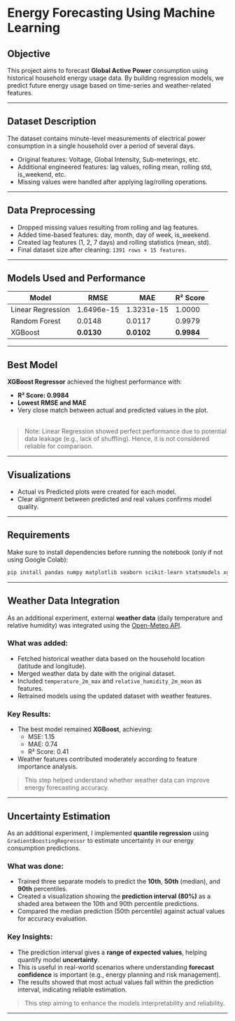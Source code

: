 # Energy Forecasting Using Machine Learning

## Objective
This project aims to forecast **Global Active Power** consumption using historical household energy usage data. By building regression models, we predict future energy usage based on time-series and weather-related features.

---

## Dataset Description
The dataset contains minute-level measurements of electrical power consumption in a single household over a period of several days.

- Original features: Voltage, Global Intensity, Sub-meterings, etc.
- Additional engineered features: lag values, rolling mean, rolling std, is_weekend, etc.
- Missing values were handled after applying lag/rolling operations.

---

## Data Preprocessing
- Dropped missing values resulting from rolling and lag features.
- Added time-based features: day, month, day of week, is_weekend.
- Created lag features (1, 2, 7 days) and rolling statistics (mean, std).
- Final dataset size after cleaning: `1391 rows × 15 features`.

---

## Models Used and Performance

| Model             | RMSE       | MAE        | R² Score |
|------------------|------------|------------|----------|
| Linear Regression| 1.6496e-15 | 1.3231e-15 | 1.0000   |
| Random Forest     | 0.0148     | 0.0117     | 0.9979   |
| XGBoost           | **0.0130** | **0.0102** | **0.9984** |

---

## Best Model
**XGBoost Regressor** achieved the highest performance with:

- **R² Score: 0.9984**
- **Lowest RMSE and MAE**
- Very close match between actual and predicted values in the plot.
<br><br>

> Note: Linear Regression showed perfect performance due to potential data leakage (e.g., lack of shuffling). Hence, it is not considered reliable for comparison.

---

## Visualizations
- Actual vs Predicted plots were created for each model.
- Clear alignment between predicted and real values confirms model quality.

---

## Requirements
Make sure to install dependencies before running the notebook (only if not using Google Colab):

```bash
pip install pandas numpy matplotlib seaborn scikit-learn statsmodels xgboost gdown
```

---

## Weather Data Integration

As an additional experiment, external **weather data** (daily temperature and relative humidity) was integrated using the [Open-Meteo API](https://open-meteo.com/).

### What was added:
- Fetched historical weather data based on the household location (latitude and longitude).
- Merged weather data by date with the original dataset.
- Included `temperature_2m_max` and `relative_humidity_2m_mean` as features.
- Retrained models using the updated dataset with weather features.

### Key Results:
- The best model remained **XGBoost**, achieving:
  - MSE: 1.15
  - MAE: 0.74
  - R² Score: 0.41
- Weather features contributed moderately according to feature importance analysis.

> This step helped understand whether weather data can improve energy forecasting accuracy.

---

## Uncertainty Estimation

As an additional experiment, I implemented **quantile regression** using `GradientBoostingRegressor` to estimate uncertainty in our energy consumption predictions.

### What was done:
- Trained three separate models to predict the **10th**, **50th** (median), and **90th** percentiles.
- Created a visualization showing the **prediction interval (80%)** as a shaded area between the 10th and 90th percentile predictions.
- Compared the median prediction (50th percentile) against actual values for accuracy evaluation.

### Key Insights:
- The prediction interval gives a **range of expected values**, helping quantify model **uncertainty**.
- This is useful in real-world scenarios where understanding **forecast confidence** is important (e.g., energy planning and risk management).
- The results showed that most actual values fall within the prediction interval, indicating reliable estimation.

> This step aiming to enhance the models interpretability and reliability.

---

